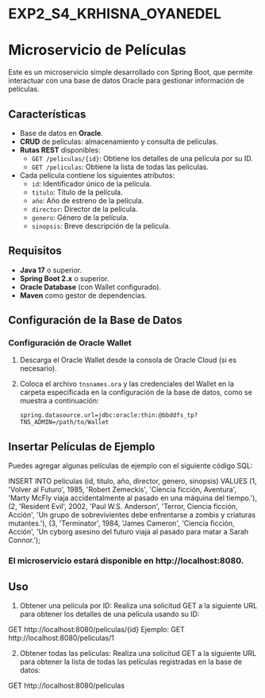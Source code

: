 # EXP2_S4_KRHISNA_OYANEDEL

# Microservicio de Películas

Este es un microservicio simple desarrollado con Spring Boot, que permite interactuar con una base de datos Oracle para gestionar información de películas.

## Características

- Base de datos en **Oracle**.
- **CRUD** de películas: almacenamiento y consulta de películas.
- **Rutas REST** disponibles:
  - `GET /peliculas/{id}`: Obtiene los detalles de una película por su ID.
  - `GET /peliculas`: Obtiene la lista de todas las películas.
- Cada película contiene los siguientes atributos:
  - `id`: Identificador único de la película.
  - `titulo`: Título de la película.
  - `año`: Año de estreno de la película.
  - `director`: Director de la película.
  - `genero`: Género de la película.
  - `sinopsis`: Breve descripción de la película.

## Requisitos

- **Java 17** o superior.
- **Spring Boot 2.x** o superior.
- **Oracle Database** (con Wallet configurado).
- **Maven** como gestor de dependencias.

## Configuración de la Base de Datos

### Configuración de Oracle Wallet

1. Descarga el Oracle Wallet desde la consola de Oracle Cloud (si es necesario).
2. Coloca el archivo `tnsnames.ora` y las credenciales del Wallet en la carpeta especificada en la configuración de la base de datos, como se muestra a continuación:
   
   ```properties
   spring.datasource.url=jdbc:oracle:thin:@bbddfs_tp?TNS_ADMIN=/path/to/Wallet

## Insertar Películas de Ejemplo
Puedes agregar algunas películas de ejemplo con el siguiente código SQL:

INSERT INTO peliculas (id, titulo, año, director, genero, sinopsis) VALUES
(1, 'Volver al Futuro', 1985, 'Robert Zemeckis', 'Ciencia ficción, Aventura', 'Marty McFly viaja accidentalmente al pasado en una máquina del tiempo.'),
(2, 'Resident Evil', 2002, 'Paul W.S. Anderson', 'Terror, Ciencia ficción, Acción', 'Un grupo de sobrevivientes debe enfrentarse a zombis y criaturas mutantes.'),
(3, 'Terminator', 1984, 'James Cameron', 'Ciencia ficción, Acción', 'Un cyborg asesino del futuro viaja al pasado para matar a Sarah Connor.');

### El microservicio estará disponible en http://localhost:8080.

## Uso

1. Obtener una película por ID:
Realiza una solicitud GET a la siguiente URL para obtener los detalles de una película usando su ID:

GET http://localhost:8080/peliculas/{id}
Ejemplo:
GET http://localhost:8080/peliculas/1

2. Obtener todas las películas:
Realiza una solicitud GET a la siguiente URL para obtener la lista de todas las películas registradas en la base de datos:

GET http://localhost:8080/peliculas
